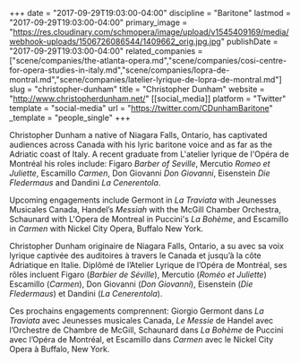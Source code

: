 +++
date = "2017-09-29T19:03:00-04:00"
discipline = "Baritone"
lastmod = "2017-09-29T19:03:00-04:00"
primary_image = "https://res.cloudinary.com/schmopera/image/upload/v1545409169/media/webhook-uploads/1506726086544/1409662_orig.jpg.jpg"
publishDate = "2017-09-29T19:03:00-04:00"
related_companies = ["scene/companies/the-atlanta-opera.md","scene/companies/cosi-centre-for-opera-studies-in-italy.md","scene/companies/lopra-de-montral.md","scene/companies/latelier-lyrique-de-lopra-de-montral.md"]
slug = "christopher-dunham"
title = "Christopher Dunham"
website = "http://www.christopherdunham.net/"
[[social_media]]
platform = "Twitter"
template = "social-media"
url = "https://twitter.com/CDunhamBaritone"
_template = "people_single"
+++

Christopher Dunham a native of Niagara Falls, Ontario, has captivated audiences across Canada with his lyric baritone voice and as far as the Adriatic coast of Italy. A recent graduate from L'atelier lyrique de l'Opéra de Montréal his roles include: Figaro *Barber of Seville*, Mercutio *Romeo et Juliette*, Escamillo *Carmen*, Don Giovanni *Don Giovanni*, Eisenstein *Die Fledermaus* and Dandini *La Cenerentola*.
 
Upcoming engagements include Germont in *La Traviata* with Jeunesses Musicales Canada, Handel’s *Messiah* with the McGill Chamber Orchestra, Schaunard with L'Opera de Montreal in Puccini's *La Bohème*, and Escamillo in *Carmen* with Nickel City Opera, Buffalo New York.

Christopher Dunham originaire de Niagara Falls, Ontario, a su avec sa voix lyrique captivée des auditoires à travers le Canada et jusqu’à la côte Adriatique en Italie. Diplômé de l’Atelier Lyrique de l’Opéra de Montréal, ses rôles incluent Figaro (*Barbier de Séville*), Mercutio (*Roméo et Juliette*) Escamillo (*Carmen*), Don Giovanni (*Don Giovanni*), Eisenstein (*Die Fledermaus*) et Dandini (*La Cenerentola*).
 
Ces prochains engagements comprennent: Giorgio Germont dans *La Traviata* avec Jeunesses musicales Canada, *Le Messie* de Handel avec l’Orchestre de Chambre de McGill, Schaunard dans *La Bohème* de Puccini avec l’Opéra de Montréal, et Escamillo dans *Carmen* avec le Nickel City Opera à Buffalo, New York.
